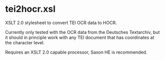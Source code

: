 # tei2hocr.xsl

XSLT 2.0 stylesheet to convert TEI OCR data to HOCR.

Currently only tested with the OCR data from the Deutsches Textarchiv,
but it should in principle work with any TEI document that has coordinates
at the character level.

Requires an XSLT 2.0 capable processor, Saxon HE is recommended.
